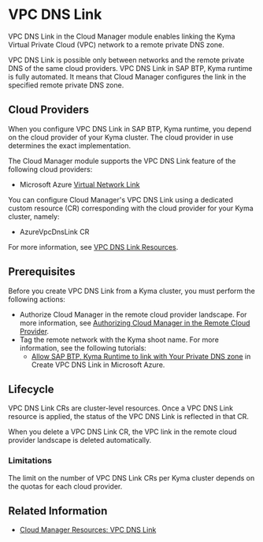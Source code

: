 # VPC DNS Link

VPC DNS Link in the Cloud Manager module enables linking the Kyma Virtual Private Cloud (VPC) network to a remote private DNS zone.

VPC DNS Link is possible only between networks and the remote private DNS of the same cloud providers. VPC DNS Link in SAP BTP, Kyma runtime is fully automated. It means that Cloud Manager configures the link in the specified remote private DNS zone.


## Cloud Providers

When you configure VPC DNS Link in SAP BTP, Kyma runtime, you depend on the cloud provider of your Kyma cluster. The cloud provider in use determines the exact implementation.

The Cloud Manager module supports the VPC DNS Link feature of the following cloud providers:

* Microsoft Azure [Virtual Network Link](https://learn.microsoft.com/en-us/azure/dns/private-dns-virtual-network-links) <!-- VPC DNS Link for Microsoft Azure is not part of external Help Portal docs-->

You can configure Cloud Manager's VPC DNS Link using a dedicated custom resource (CR) corresponding with the cloud provider for your Kyma cluster, namely:

* AzureVpcDnsLink CR <!-- VPC DNS Link for Microsoft Azure is not part of external Help Portal docs-->

For more information, see [VPC DNS Link Resources](./resources/README.md#vpc-dns-link-resources).

## Prerequisites

Before you create VPC DNS Link from a Kyma cluster, you must perform the following actions:

* Authorize Cloud Manager in the remote cloud provider landscape. For more information, see [Authorizing Cloud Manager in the Remote Cloud Provider](00-31-vpc-peering-authorization.md).
* Tag the remote network with the Kyma shoot name. For more information, see the following tutorials:
    * [Allow SAP BTP, Kyma Runtime to link with Your Private DNS zone](./tutorials/01-40-10-azure-vpc-dns-link.md#allow-sap-btp-kyma-runtime-to-link-with-your-private-dns-zone) in Create VPC DNS Link in Microsoft Azure.


## Lifecycle

VPC DNS Link CRs are cluster-level resources. Once a VPC DNS Link resource is applied, the status of the VPC DNS Link is reflected in that CR. 

When you delete a VPC DNS Link CR, the VPC link in the remote cloud provider landscape is deleted automatically.

### Limitations

The limit on the number of VPC DNS Link CRs per Kyma cluster depends on the quotas for each cloud provider.

## Related Information

* [Cloud Manager Resources: VPC DNS Link](./resources/README.md#vpc-dns-link-resources)
